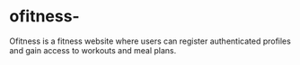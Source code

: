 # ofitness-
Ofitness is a fitness website where users can register authenticated profiles and gain access to workouts and meal plans.
